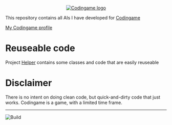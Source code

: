 [<p align=center width="100%"><img src="https://upload.wikimedia.org/wikipedia/fr/thumb/1/14/CodinGame_Logo.svg/320px-CodinGame_Logo.svg.png" alt="Codingame logo" /></p>](https://www.codingame.com/)

This repository contains all AIs I have developed for [Codingame](https://www.codingame.com/)

[My Codingame profile](https://www.codingame.com/profile/f378e04f775907136d53cfd4fecd31e6138732)

# Reuseable code
Project [Helper](https://github.com/DuAell/Codingame/tree/main/Helper) contains some classes and code that are easily reuseable

# Disclaimer
There is no intent on doing clean code, but quick-and-dirty code that just works. Codingame is a game, with a limited time frame.

---

![Build](https://github.com/DuAell/Codingame/actions/workflows/dotnet.yml/badge.svg)
